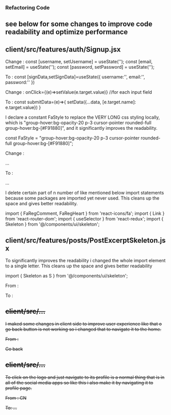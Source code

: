 ### Refactoring Code
## see below for some changes to improve code readability and optimize performance 

## client/src/features/auth/Signup.jsx

Change : 
    const [username, setUsername] = useState('');
    const [email, setEmail] = useState('');
    const [password, setPassword] = useState('');

To :
    const [signData,setSignData]=useState({
        username:'',
        email:'',
        password:''
    })


Change :
    onClick={(e)=>setValue(e.target.value)} //for each input field

To :
    const submitData=(e)=>{
        setData({...data, [e.target.name]: e.target.value})
    }



I declare a constant FaStyle to replace the VERY LONG css styling locally, which is "group-hover:bg-opacity-20 p-3 cursor-pointer rounded-full  group-hover:bg-[#F91880]",
and it significantly improves the readability.

const FaStyle = "group-hover:bg-opacity-20 p-3 cursor-pointer rounded-full group-hover:bg-[#F91880]";

Change :
    <div className="group-hover:bg-opacity-20 p-3 cursor-pointer rounded-full group-hover:bg-[#F91880]">
        ...
    </div>

To :
    <div className={FaStyle}>
        ...
    </div>



I delete certain part of n number of like mentioned below import statements because some packages are imported yet never used. This cleans up the space and gives better readability.

import { FaRegComment, FaRegHeart } from 'react-icons/fa';
import { Link } from 'react-router-dom';
import { useSelector } from 'react-redux';
import { Skeleton } from '@/components/ui/skeleton';



## client/src/features/posts/PostExcerptSkeleton.jsx

To significantly improves the readability i changed the whole import element to a single letter.
This cleans up the space and gives better readability

import { Skeleton as S } from '@/components/ui/skeleton';

From :
    <Skeleton className="w-[50px] h-[10px]" />

To :
    <S className="w-[50px] h-[10px]" />



## client/src/...

I maked some changes in client side to improve user experience like that o go back button is not working so i changed that to navigate it to the home.

From :
    <Link to='/'>
            <FaArrowLeft />
            <p>Go back</p>
    </Link>



## client/src/...

To click on the logo and just navigate to its profile is a normal thing that is in all of the social media apps so like this i also make it by navigating it to profile page.

From :
    <Avatar>
            <AvatarImage src="https://github.com/shadcn.png" />
            <AvatarFallback>CN</AvatarFallback>
    </Avatar>

To:
    <Link to='/profile'>
        ...
    </Link>